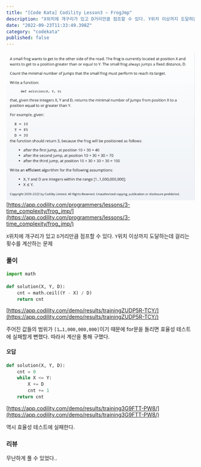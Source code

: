 ```yaml
---
title: "[Code Kata] Codility Lesson3 — FrogJmp"
description: "X위치에 개구리가 있고 D거리만큼 점프할 수 있다. Y위치 이상까지 도달하는데 걸리는 횟수를 계산하는 문제"
date: "2022-09-23T11:33:49.398Z"
category: "codekata"
published: false
---
```


![image](./asset-1.png)
[https://app.codility.com/programmers/lessons/3-time_complexity/frog_jmp/](https://app.codility.com/programmers/lessons/3-time_complexity/frog_jmp/)

`X`위치에 개구리가 있고 `D`거리만큼 점프할 수 있다. `Y`위치 이상까지 도달하는데 걸리는 횟수를 계산하는 문제

### 풀이

```python
import math

def solution(X, Y, D):
    cnt = math.ceil((Y - X) / D)
    return cnt
```
[https://app.codility.com/demo/results/trainingZUDP5R-TCY/](https://app.codility.com/demo/results/trainingZUDP5R-TCY/)

주어진 값들의 범위가 `[1…1,000,000,000]`이기 때문에 for문을 돌리면 효율성 테스트에 실패할게 뻔했다. 따라서 계산을 통해 구했다.

#### 오답

```python
def solution(X, Y, D):
    cnt = 0
    while X <= Y:
        X += D
        cnt += 1
    return cnt
```

[https://app.codility.com/demo/results/training3G9FTT-PW8/](https://app.codility.com/demo/results/training3G9FTT-PW8/)

역시 효율성 테스트에 실패한다.

### 리뷰

무난하게 풀 수 있었다..
